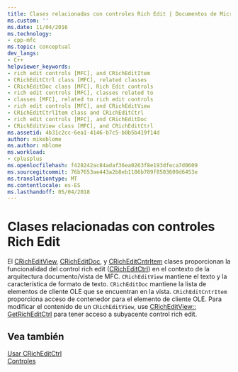```yaml
---
title: Clases relacionadas con controles Rich Edit | Documentos de Microsoft
ms.custom: ''
ms.date: 11/04/2016
ms.technology:
- cpp-mfc
ms.topic: conceptual
dev_langs:
- C++
helpviewer_keywords:
- rich edit controls [MFC], and CRichEditItem
- CRichEditCtrl class [MFC], related classes
- CRichEditDoc class [MFC], Rich Edit controls
- rich edit controls [MFC], classes related to
- classes [MFC], related to rich edit controls
- rich edit controls [MFC], and CRichEditView
- CRichEditCtrlItem class and CRichEditCtrl
- rich edit controls [MFC], and CRichEditDoc
- CRichEditView class [MFC], and CRichEditCtrl
ms.assetid: 4b31c2cc-6ea1-4146-b7c5-b0b5b419f14d
author: mikeblome
ms.author: mblome
ms.workload:
- cplusplus
ms.openlocfilehash: f428242ac84adaf36ea0263f8e193dfeca7d0609
ms.sourcegitcommit: 76b7653ae443a2b8eb1186b789f8503609d6453e
ms.translationtype: MT
ms.contentlocale: es-ES
ms.lasthandoff: 05/04/2018
---
```

# <a name="classes-related-to-rich-edit-controls"></a>Clases relacionadas con controles Rich Edit
El [CRichEditView](../mfc/reference/cricheditview-class.md), [CRichEditDoc](../mfc/reference/cricheditdoc-class.md), y [CRichEditCntrItem](../mfc/reference/cricheditcntritem-class.md) clases proporcionan la funcionalidad del control rich edit ([CRichEditCtrl](../mfc/reference/cricheditctrl-class.md)) en el contexto de la arquitectura documento/vista de MFC. `CRichEditView` mantiene el texto y la característica de formato de texto. `CRichEditDoc` mantiene la lista de elementos de cliente OLE que se encuentran en la vista. `CRichEditCntrItem` proporciona acceso de contenedor para el elemento de cliente OLE. Para modificar el contenido de un `CRichEditView`, use [CRichEditView:: GetRichEditCtrl](../mfc/reference/cricheditview-class.md#getricheditctrl) para tener acceso a subyacente control rich edit.  
  
## <a name="see-also"></a>Vea también  
 [Usar CRichEditCtrl](../mfc/using-cricheditctrl.md)   
 [Controles](../mfc/controls-mfc.md)

